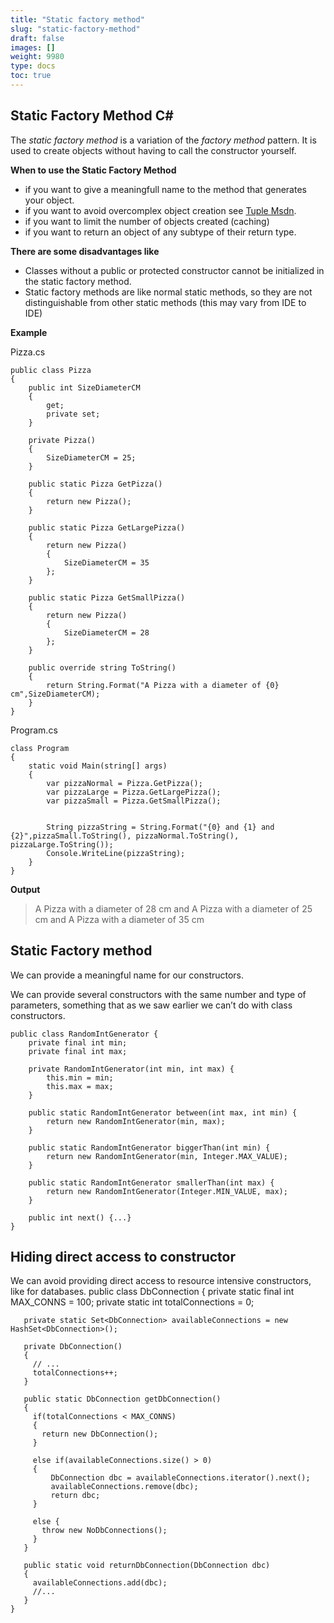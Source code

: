```yaml
---
title: "Static factory method"
slug: "static-factory-method"
draft: false
images: []
weight: 9980
type: docs
toc: true
---
```


## Static Factory Method C#
The *static factory method* is a variation of the *factory method* pattern.
It is used to create objects without having to call the constructor yourself.

**When to use the Static Factory Method**
- if you want to give a meaningfull name to the method that generates your object. 
- if you want to avoid overcomplex object creation see [Tuple Msdn][1].
- if you want to limit the number of objects created (caching)
- if you want to return an object of any subtype of their return type.


**There are some disadvantages like**
- Classes without a public or protected constructor cannot be initialized in the static factory method.
- Static factory methods are like normal static methods, so they are not distinguishable from other static methods (this may vary from IDE to IDE)
 

**Example**

Pizza.cs

    public class Pizza
    {
        public int SizeDiameterCM
        {
            get;
            private set;
        }
             
        private Pizza()
        {
            SizeDiameterCM = 25;
        }

        public static Pizza GetPizza()
        {
            return new Pizza();
        }

        public static Pizza GetLargePizza()
        {
            return new Pizza()
            {
                SizeDiameterCM = 35
            };
        }

        public static Pizza GetSmallPizza()
        {
            return new Pizza()
            {
                SizeDiameterCM = 28
            };
        }

        public override string ToString()
        {
            return String.Format("A Pizza with a diameter of {0} cm",SizeDiameterCM);
        }
    }

Program.cs

    class Program
    {
        static void Main(string[] args)
        {
            var pizzaNormal = Pizza.GetPizza();
            var pizzaLarge = Pizza.GetLargePizza();
            var pizzaSmall = Pizza.GetSmallPizza();


            String pizzaString = String.Format("{0} and {1} and {2}",pizzaSmall.ToString(), pizzaNormal.ToString(), pizzaLarge.ToString());
            Console.WriteLine(pizzaString);
        }
    }

**Output** 

> A Pizza with a diameter of 28 cm and A Pizza with a diameter of 25 cm
> and A Pizza with a diameter of 35 cm

  [1]: https://msdn.microsoft.com/en-gb/library/system.tuple%28v=vs.110%29.aspx

## Static Factory method
We can provide a meaningful name for our constructors.

We can provide several constructors with the same number and type of parameters, something that as we saw earlier we can’t do with class constructors.

    public class RandomIntGenerator {
        private final int min;
        private final int max;
     
        private RandomIntGenerator(int min, int max) {
            this.min = min;
            this.max = max;
        }
         
        public static RandomIntGenerator between(int max, int min) {
            return new RandomIntGenerator(min, max);
        }
         
        public static RandomIntGenerator biggerThan(int min) {
            return new RandomIntGenerator(min, Integer.MAX_VALUE);
        }
         
        public static RandomIntGenerator smallerThan(int max) {
            return new RandomIntGenerator(Integer.MIN_VALUE, max);
        }
     
        public int next() {...}
    }

## Hiding direct access to constructor
We can avoid providing direct access to resource intensive constructors, like for databases.
    public class DbConnection
    {
       private static final int MAX_CONNS = 100;
       private static int totalConnections = 0;
    
       private static Set<DbConnection> availableConnections = new HashSet<DbConnection>();
    
       private DbConnection()
       {
         // ...
         totalConnections++;
       }
    
       public static DbConnection getDbConnection()
       {
         if(totalConnections < MAX_CONNS)
         {
           return new DbConnection();
         }
    
         else if(availableConnections.size() > 0)
         {
             DbConnection dbc = availableConnections.iterator().next();
             availableConnections.remove(dbc);
             return dbc;
         }
    
         else {
           throw new NoDbConnections();
         }
       }
    
       public static void returnDbConnection(DbConnection dbc)
       {
         availableConnections.add(dbc);
         //...
       }
    }


